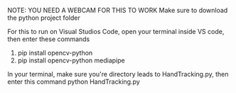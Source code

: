 NOTE: YOU NEED A WEBCAM FOR THIS TO WORK
Make sure to download the python project folder

For this to run on Visual Studios Code, open your terminal inside VS code, then enter these commands
1. pip install opencv-python
2. pip install opencv-python mediapipe

In your terminal, make sure you're directory leads to HandTracking.py, then enter this command
python HandTracking.py

